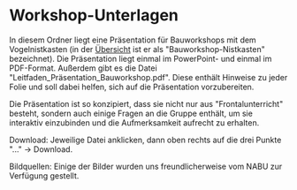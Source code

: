 # Workshop-Unterlagen

In diesem Ordner liegt eine Präsentation für Bauworkshops mit dem Vogelnistkasten (in der [Übersicht](README.md) ist er als "Bauworkshop-Nistkasten" bezeichnet).
Die Präsentation liegt einmal im PowerPoint- und einmal im PDF-Format.
Außerdem gibt es die Datei "Leitfaden_Präsentation_Bauworkshop.pdf". Diese enthält Hinweise zu jeder Folie und soll dabei helfen, sich auf die Präsentation vorzubereiten.

Die Präsentation ist so konzipiert, dass sie nicht nur aus "Frontalunterricht" besteht, sondern auch einige Fragen an die Gruppe enthält, um sie interaktiv einzubinden und die Aufmerksamkeit aufrecht zu erhalten.

Download: Jeweilige Datei anklicken, dann oben rechts auf die drei Punkte "..." -> Download.

Bildquellen: Einige der Bilder wurden uns freundlicherweise vom NABU zur Verfügung gestellt.
